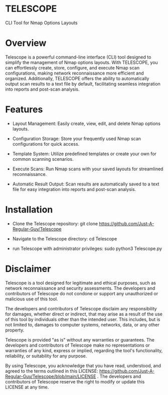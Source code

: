 # TELESCOPE
CLI Tool for Nmap Options Layouts

# Overview

Telescope is a powerful command-line interface (CLI) tool designed to simplify the management of Nmap options layouts. With TELESCOPE, you can effortlessly create, store, configure, and execute Nmap scan configurations, making network reconnaissance more efficient and organized. Additionally, TELESCOPE offers the ability to automatically output scan results to a text file by default, facilitating seamless integration into reports and post-scan analysis.

# Features

- Layout Management: 
 Easily create, view, edit, and delete Nmap options layouts.

- Configuration Storage: 
     Store your frequently used Nmap scan configurations for quick access.

- Template System: 
     Utilize predefined templates or create your own for common scanning scenarios.

- Execute Scans: 
     Run Nmap scans with your saved layouts for streamlined reconnaissance.

- Automatic Result Output: 
     Scan results are automatically saved to a text file for easy integration into reports and post-scan analysis.

# Installation

- Clone the Telescope repository:
     git clone https://github.com/Just-A-Regular-Guy/Telescope

- Navigate to the Telescope directory:
     cd Telescope

- run Telescope with administrator privileges:
     sudo python3 Telescope.py

# Disclaimer

Telescope is a tool designed for legitimate and ethical purposes, such as network reconnaissance and security assessments. The developers and contributors of Telescope do not condone or support any unauthorized or malicious use of this tool.

The developers and contributors of Telescope disclaim any responsibility for damages, whether direct or indirect, that may arise as a result of the use of this tool by individuals other than the intended user. This includes, but is not limited to, damages to computer systems, networks, data, or any other property.

Telescope is provided "as is" without any warranties or guarantees. The developers and contributors of Telescope make no representations or warranties of any kind, express or implied, regarding the tool's functionality, reliability, or suitability for any purpose.

By using Telescope, you acknowledge that you have read, understood, and agreed to the terms outlined in this LICENSE: https://github.com/Just-A-Regular-Guy/Telescope/blob/main/LICENSE . The developers and contributors of Telescope reserve the right to modify or update this LICENSE at any time.

